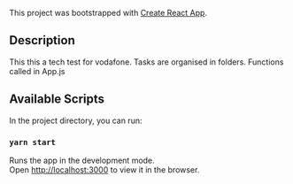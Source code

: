 This project was bootstrapped with [Create React App](https://github.com/facebook/create-react-app).

## Description

This this a tech test for vodafone.
Tasks are organised in folders.
Functions called in App.js

## Available Scripts

In the project directory, you can run:

### `yarn start`

Runs the app in the development mode.\
Open [http://localhost:3000](http://localhost:3000) to view it in the browser.
